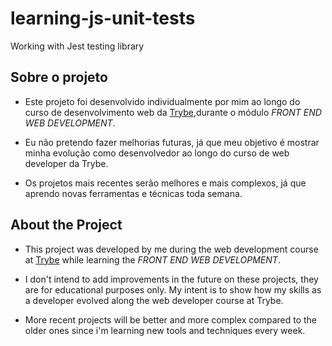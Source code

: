 # learning-js-unit-tests
Working with Jest testing library

## Sobre o projeto

- Este projeto foi desenvolvido individualmente por mim ao longo do curso de desenvolvimento web da [Trybe](https://www.betrybe.com/?utm_source=trybe.com.br),durante o módulo _FRONT END WEB DEVELOPMENT_.

- Eu não pretendo fazer melhorias futuras, já que meu objetivo é mostrar minha evolução como desenvolvedor ao longo do curso de web developer da Trybe.

- Os projetos mais recentes serão melhores e mais complexos, já que aprendo novas ferramentas e técnicas toda semana.

## About the Project

- This project was developed by me during the web development course at [Trybe](https://www.betrybe.com/?utm_source=trybe.com.br) while learning the _FRONT END WEB DEVELOPMENT_.

- I don't intend to add improvements in the future on these projects, they are for educational purposes only.
My intent is to show how my skills as a developer evolved along the web developer course at Trybe.

- More recent projects will be better and more complex compared to the older ones since i'm learning new tools and techniques every week.
